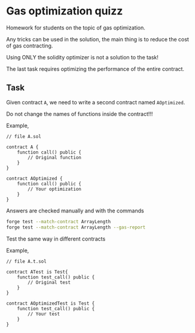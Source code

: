 # Gas optimization quizz

Homework for students on the topic of gas optimization.

Any tricks can be used in the solution, the main thing is to reduce the cost of gas contracting.

Using ONLY the solidity optimizer is not a solution to the task!

The last task requires optimizing the performance of the entire contract.

## Task

Given contract `A`, we need to write a second contract named `AOptimized`.

Do not change the names of functions inside the contract!!!

Example,

```solidity
// file A.sol

contract A {
    function call() public {
        // Original function
    }
}

contract AOptimized {
    function call() public {
        // Your optimization
    }
}
```

Answers are checked manually and with the commands

```sh
forge test --match-contract ArrayLength
forge test --match-contract ArrayLength --gas-report
```

Test the same way in different contracts

Example,

```solidity
// file A.t.sol

contract ATest is Test{
    function test_call() public {
        // Original test
    }
}

contract AOptimizedTest is Test {
    function test_call() public {
        // Your test
    }
}
```
